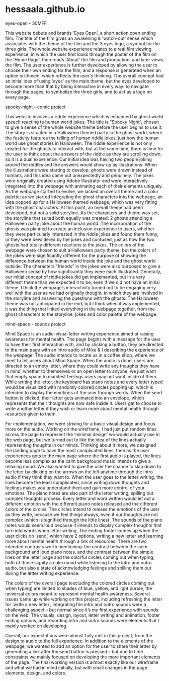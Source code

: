 # hessaala.github.io
eyes-open - 30MFF

This website debuts and brands 'Eyes Open', a short action open ending film. The title of the film gives an awakening & 'watch-out' sense which associates with the theme of the film and the 3 eyes logo, a symbol for the three girls. The whole website experience relates to a real film viewing experience, in which the user first looks through the poster of the film on the 'Home Page', then reads 'About' the film and production, and later views the film. The user experience is further developed by allowing the user to choose their own ending for the film, and a response is generated when an option is chosen, which reflects the user's thinking. The overall concept had an initial idea of using 'eyes' as the main theme, but the eyes developed to become more than that by being interactive in every way: to navigate through the pages, to symbolize the three girls, and to act as a logo on every page. 


spooky-night - comic project

This website involves a riddle experience which is enhanced by ghost world speech reacting to human world jokes. The title is “Spooky Night”, chosen to give a sense of the whole website theme before the user begins to use it. The story is situated in a Halloween themed party in the ghost world, where the festivity features the telling of human riddle jokes, just how the human world use ghost stories in Halloween. The riddle experience is not only created for the ghosts to interact with, but at the same time, there is time for the user to think about the answers of the riddle as they are scrolling down, so it is a dual experience. 
Our initial idea was having two people joking around the riddles and the answers would show up as illustrations. When the illustrations were starting to develop, ghosts were drawn instead of humans, and this idea came out unexpectedly and genuinely. The jokes were originally created using Adobe Illustrator and were interactively integrated into the webpage with animating each of their elements uniquely. As the webpage started to evolve, we lacked an overall theme and a color palette; as we started integrating the ghost characters into the webpage, an idea popped up for a Halloween themed webpage, which was very fitting with the ghost characters. At this point, an overall theme had been developed, but not a solid storyline. As the characters and theme was set, the storyline that suited both equally was created: 2 ghosts attending a Halloween party joke about the human world. The incorporation of the ghosts was planned to create an inclusion experience to users, whether they were particularly interested in the riddle jokes and found them funny, or they were bewildered by the jokes and confused, just as how the two ghosts had totally different reactions to the jokes. The colors of the webpage were chosen to suit a Halloween party theme, but the colors of the jokes were significantly different for the purpose of showing the difference between the human world inside the joke and the ghost world outside. The characters “friends” in the jokes were also purposed to give a Halloween sense by how significantly they were each illustrated.
Generally, our initial concept of riddle jokes did get implemented, but in a very different theme than we expected it to be, even if we did not have an initial theme. I think the webpage’s interactivity turned out to be engaging very well with the user as we had originally thought, in which they are involved in the storyline and answering the questions with the ghosts. The Halloween theme was not anticipated in the end, but I think when it was implemented, it was the thing that linked everything in the webpage together, from the ghost characters to the storyline, jokes and color palette of the webpage. 

mind-space - sounds project

Mind Space is an audio-visual letter writing experience aimed at raising awareness for mental health. The page begins with a message for the user to have their first interaction with, and by clicking a button, they are directed to the main page with an intro audio of Mike & I describing the experience of the webpage. The audio intends to locate us in a coffee shop, where we meet to tell users about Mind Space. When the audio is done, users are directed to an empty letter, where they could write any thoughts they have in mind, whether to themselves or an open letter to anyone, we just want that empty space to manifest feelings users may not want inside of them. While writing the letter, the keyboard has piano notes and every letter typed would be visualized with randomly colored circles popping up, which is intended to display the emotions of the user through words. When the send button is clicked, their letter gets animated into an envelope, which represents that their thoughts are now safe inside it. Users get to choose to write another letter if they wish or learn more about mental health through resources given to them. 

For implementation, we were striving for a basic visual design and focus more on the audio. Working on the wireframe, I had just put random lines across the page to represent the ‘minimal design’ we would actually use in the web page, but we turned out to like the idea of the lines actually representing thoughts in our minds. Thinking about it more, we designed the landing page to have the most complicated lines, then as the user experiences gets to the main page where the first audio is played, the lines become less complex as the calm background music intends to give a relaxing mood. We also wanted to give the user the chance to skip down to the letter by clicking on the arrows on the left anytime through the intro audio if they think they want to. When the user goes to the letter writing, the lines become the least complicated, since writing down thoughts and feelings makes you understand them and gain more control of your emotions. The piano notes are also part of the letter writing, spilling out complex thoughts process. Every letter and word written would let out a different emotion with the different piano notes released and the different colors of the circles. The circles intend to release the emotions of the user as they write, because we feel things always, even if our thoughts are not complex (which is signified through the little lines). The sounds of the piano notes would seem loud because it intends to display complex thoughts that turn into words when letter writing. The ending footer comes up when the user clicks on ‘send’, which have 2 options, writing a new letter and learning more about mental health through a link of resources. There are two intended contrasts worth mentioning: the contrast between the calm background and loud piano notes, and the contrast between the simple lines on the letter page and the colorful circles coming out when typing; both of those signify a calm mood while listening to the intro and outro audio, but also a state of acknowledging feelings and spilling them out during the letter writing experience.

The colors of the overall page (excluding the colored circles coming out when typing) are limited to shades of blue, yellow, and light purple, the universal colors meant to represent mental health awareness. Several issues came up while working on this project, including refreshing the letter for ‘write a new letter’, integrating the intro and outro sounds were a challenging aspect – but normal since it’s my first experience with sounds on the web. The visuals, design, layout, letter writing and animation, footer ending options, and recording intro and outro sounds were elements that I mainly worked on developing. 

Overall, our expectations were almost fully met in this project, from the design to audio to the full experience. In addition to the elements of the webpage, we wanted to add an option for the user to share their letter by generating a link after the send button is pressed – but due to time constraints we mainly focused on developing the more important elements of the page. The final working version is almost exactly like our wireframe and what we had in mind initially, but with small changes in the page elements, design, and colors. 




